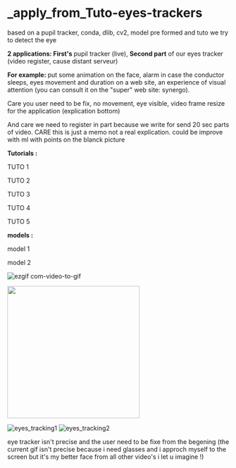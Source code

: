 # _apply_from_Tuto-eyes-trackers



based on a pupil tracker, conda, dlib, cv2, model pre formed and tuto we try to detect the eye

<strong> 2 applications: First's </strong> pupil tracker (live), <strong>Second part</strong> of our eyes tracker (video register, cause distant serveur)

<strong>For example: </strong> put some animation on the face, alarm in case the conductor sleeps, eyes movement and duration on a web site, an experience of visual attention (you can consult it on the "super" web site: synergo).

Care you user need to be fix, no movement, eye visible, video frame resize for the application (explication bottom)

And care we need to register in part because we write for send 20 sec parts of video. CARE this is just a memo not a real explication.
could be improve with ml with points on the blanck picture


<strong> Tutorials : </strong>

TUTO 1

TUTO 2

TUTO 3

TUTO 4

TUTO 5

<strong> models : </strong>

model 1

model 2



![ezgif com-video-to-gif](https://user-images.githubusercontent.com/54853371/75084619-8319a880-5521-11ea-8e70-ca8256b25d4f.gif)

<img width="300" heigh="300" src="https://user-images.githubusercontent.com/54853371/75084989-bad61f80-5524-11ea-90b0-1f5f36ef3392.gif">

![eyes_tracking1](https://user-images.githubusercontent.com/54853371/75084439-629d1e80-5520-11ea-8d3a-74f6ba269fd2.gif)
![eyes_tracking2](https://user-images.githubusercontent.com/54853371/75084440-63ce4b80-5520-11ea-8519-b6e6c347413d.gif)

eye tracker isn't precise and the user need to be fixe from the begening (the current gif isn't precise because i need glasses and i approch myself to the screen but it's my better face from all other video's i let u imagine !)
